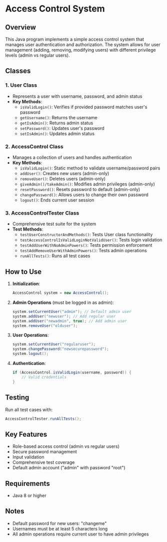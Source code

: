 # Access Control System

## Overview

This Java program implements a simple access control system that manages user authentication and authorization. The system allows for user management (adding, removing, modifying users) with different privilege levels (admin vs regular users).

## Classes

### 1. User Class
- Represents a user with username, password, and admin status
- **Key Methods**:
  - `isValidLogin()`: Verifies if provided password matches user's password
  - `getUsername()`: Returns the username
  - `getIsAdmin()`: Returns admin status
  - `setPassword()`: Updates user's password
  - `setIsAdmin()`: Updates admin status

### 2. AccessControl Class
- Manages a collection of users and handles authentication
- **Key Methods**:
  - `isValidLogin()`: Static method to validate username/password pairs
  - `addUser()`: Creates new users (admin-only)
  - `removeUser()`: Deletes users (admin-only)
  - `giveAdmin()/takeAdmin()`: Modifies admin privileges (admin-only)
  - `resetPassword()`: Resets password to default (admin-only)
  - `changePassword()`: Allows users to change their own password
  - `logout()`: Ends current user session

### 3. AccessControlTester Class
- Comprehensive test suite for the system
- **Test Methods**:
  - `testUserConstructorAndMethods()`: Tests User class functionality
  - `testAccessControlIsValidLoginNotValidUser()`: Tests login validation
  - `testAddUserWithNoAdminPowers()`: Tests permission enforcement
  - `testAddRemoveUserWithAdminPowers()`: Tests admin operations
  - `runAllTests()`: Runs all test cases

## How to Use

1. **Initialization**:
   ```java
   AccessControl system = new AccessControl();
   ```

2. **Admin Operations** (must be logged in as admin):
   ```java
   system.setCurrentUser("admin"); // Default admin user
   system.addUser("newuser"); // Add regular user
   system.addUser("newadmin", true); // Add admin user
   system.removeUser("olduser");
   ```

3. **User Operations**:
   ```java
   system.setCurrentUser("regularuser");
   system.changePassword("newsecurepassword");
   system.logout();
   ```

4. **Authentication**:
   ```java
   if (AccessControl.isValidLogin(username, password)) {
       // Valid credentials
   }
   ```

## Testing

Run all test cases with:
```java
AccessControlTester.runAllTests();
```

## Key Features

- Role-based access control (admin vs regular users)
- Secure password management
- Input validation
- Comprehensive test coverage
- Default admin account ("admin" with password "root")

## Requirements

- Java 8 or higher

## Notes

- Default password for new users: "changeme"
- Usernames must be at least 5 characters long
- All admin operations require current user to have admin privileges
